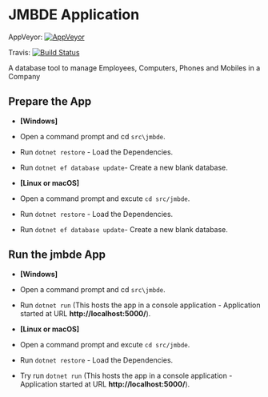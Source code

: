 # JMBDE Application

AppVeyor: [![AppVeyor](https://ci.appveyor.com/api/projects/status/ja8a7j6jscj7k3xa/branch/master?svg=true)](https://ci.appveyor.com/project/jmuelbert/jmbde-aspnet)

Travis: [![Build Status](https://travis-ci.org/jmuelbert/jmbde-aspnet.svg?branch=master)](https://travis-ci.org/jmuelbert/jmbde-aspnet)

A database tool to manage Employees, Computers, Phones and Mobiles in a Company
## Prepare the App
* **[Windows]**
* Open a command prompt and cd `src\jmbde`.
* Run `dotnet restore` - Load the Dependencies.
* Run `dotnet ef database update`- Create a new blank database.

* **[Linux or macOS]**
* Open a command prompt and excute `cd src/jmbde`.
* Run `dotnet restore` - Load the Dependencies.
* Run `dotnet ef database update`- Create a new blank database.

## Run the jmbde App
* **[Windows]**
* Open a command prompt and cd `src\jmbde`.
* Run `dotnet run` (This hosts the app in a console application - Application started at URL **http://localhost:5000/**).

* **[Linux or macOS]**
* Open a command prompt and excute `cd src/jmbde`.
* Run `dotnet restore` - Load the Dependencies.
* Try run `dotnet run` (This hosts the app in a console application - Application started at URL **http://localhost:5000/**).
